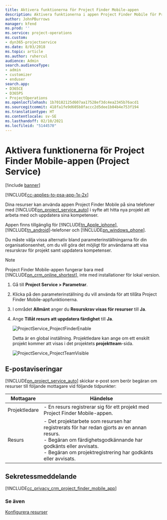 ```yaml
---
title: Aktivera funktionerna för Project Finder Mobile-appen
description: Aktivera funktionerna i appen Project Finder Mobile för Project Service
author: JohnPBurrows
manager: kfend
ms.prod: ''
ms.service: project-operations
ms.custom:
- dyn365-projectservice
ms.date: 8/03/2018
ms.topic: article
ms.author: ruhercul
audience: Admin
search.audienceType:
- admin
- customizer
- enduser
search.app:
- D365CE
- D365PS
- ProjectOperations
ms.openlocfilehash: 1b70182125d607aa17528ef3dc4ea2345b76acd1
ms.sourcegitcommit: 418fa1fe9d605b8faccc2d5dee1b04b4e753f194
ms.translationtype: HT
ms.contentlocale: sv-SE
ms.lasthandoff: 02/10/2021
ms.locfileid: "5144570"
---
```

# <a name="enable-project-finder-mobile-app-features-project-service"></a>Aktivera funktionerna för Project Finder Mobile-appen (Project Service)

[!include [banner](../includes/psa-now-project-operations.md)]

[!INCLUDE[cc-applies-to-psa-app-1x-2x](../includes/cc-applies-to-psa-app-1x-2x.md)]

Dina resurser kan använda appen Project Finder Mobile på sina telefoner med [!INCLUDE[pn_project_service_auto](../includes/pn-project-service-auto.md)] i syfte att hitta nya projekt att arbeta med och uppdatera sina kompetenser.  
  
 Appen finns tillgänglig för [!INCLUDE[tn_Apple_iphone](../includes/tn-apple-iphone.md)], [!INCLUDE[tn_android](../includes/tn-android.md)]-telefoner och [!INCLUDE[pn_windows_phone](../includes/pn-windows-phone.md)].  
    
 Du måste välja vissa alternativ bland parameterinställningarna för din organisationsenhet, om du vill göra det möjligt för användarna att visa resurskrav för projekt samt uppdatera kompetenser.
  
> [!NOTE]
>  Project Finder Mobile-appen fungerar bara med [!INCLUDE[pn_crm_online_shortest](../includes/pn-crm-online-shortest.md)], inte med installationer för lokal version.  
  
1. Gå till **Project Service > Parametrar**.  
  
2. Klicka på den parameterinställning du vill använda för att tillåta Project Finder Mobile-appfunktionerna.  
  
3. I området **Allmänt** anger du **Resurskrav visas för resurser** till **Ja**.  
  
4. Ange **Tillåt resurs att uppdatera färdighet** till **Ja**.  
  
   ![ProjectService_ProjectFinderEnable](../psa/media/project-service-project-finder-enable.png "ProjectService_ProjectFinderEnable")  
  
   Detta är en global inställning. Projektledare kan ange om ett enskilt projekt kommer att visas i det projektets **projektteam**-sida.  
  
   ![ProjectService_ProjectTeamVisible](../psa/media/project-service-project-team-visible.png "ProjectService_ProjectTeamVisible")  
  
## <a name="email-notifications"></a>E-postaviseringar  
 [!INCLUDE[pn_project_service_auto](../includes/pn-project-service-auto.md)] skickar e-post som berör begäran om resurser till följande mottagare vid följande tidpunkter:  
  
|Mottagare|Händelse|  
|---------------|-----------|  
|Projektledare|- En resurs registrerar sig för ett projekt med Project Finder Mobile-appen.|  
|Resurs|- Det projektarbete som resursen har registrerats för har redan gjorts av en annan resurs.<br />- Begäran om färdighetsgodkännande har godkänts eller avvisats.<br />- Begäran om projektregistrering har godkänts eller avvisats.|  
  
## <a name="privacy-notice"></a>Sekretessmeddelande  
 [!INCLUDE[cc_privacy_crm_project_finder_mobile_app](../includes/cc-privacy-crm-project-finder-mobile-app.md)]  
  
### <a name="see-also"></a>Se även  
 [Konfigurera resurser](../psa/set-up-resources.md)
